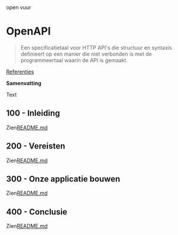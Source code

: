 open vuur

# OpenAPI

> Een specificatietaal voor HTTP API's die structuur en syntaxis definieert op een manier die niet verbonden is met de programmeertaal waarin de API is gemaakt.

[Referenties](./REFERENCES.md)

**Samenvatting**

Text

## 100 - Inleiding

Zien[README.md](./100/README.md)

## 200 - Vereisten

Zien[README.md](./200/README.md)

## 300 - Onze applicatie bouwen

Zien[README.md](./300/README.md)

## 400 - Conclusie

Zien[README.md](./400/README.md)
